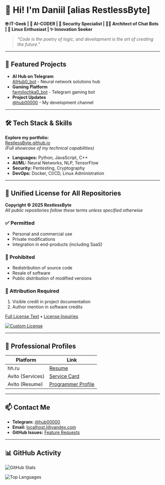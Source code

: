 # 👋 Hi! I'm Daniil [alias RestlessByte]

**🤓 IT-Geek | 🧠 AI-CODER | 🔐 Security Specialist | 👷‍♂️ Architect of Chat Bots | 🐧 Linux Enthusiast | ✨ Innovation Seeker**

> *"Code is the poetry of logic, and development is the art of creating the future."*

---

## 🔭 Featured Projects

- **AI Hub on Telegram**  
  [AIHub0_bot](https://t.me/AIHub0_bot) - Neural network solutions hub
- **Gaming Platform**  
  [farmilochka0_bot](https://t.me/farmilochka0_bot) - Telegram gaming bot
- **Project Updates**  
  [@hub00000](https://t.me/hub00000) - My development channel

---

## 🛠 Tech Stack & Skills

**Explore my portfolio:**  
[RestlessByte.github.io](https://RestlessByte.github.io)  
*(Full showcase of my technical capabilities)*

- **Languages:** Python, JavaScript, C++
- **AI/ML:** Neural Networks, NLP, TensorFlow
- **Security:** Pentesting, Cryptography
- **DevOps:** Docker, CI/CD, Linux Administration

---

## 📜 Unified License for All Repositories

**Copyright © 2025 RestlessByte**  
*All public repositories follow these terms unless specified otherwise*

### ✅ Permitted
- Personal and commercial use
- Private modifications
- Integration in end-products (including SaaS)

### 🚫 Prohibited
- Redistribution of source code
- Resale of software
- Public distribution of modified versions

### 📝 Attribution Required
1. Visible credit in project documentation
2. Author mention in software credits

[Full License Text](LICENSE.md) • [License Inquiries](mailto:localhost.l@yandex.com)

[![Custom License](https://img.shields.io/badge/License-Custom-important?style=flat-square)](LICENSE.md)

---

## 📄 Professional Profiles

| Platform        | Link                                                                 |
|-----------------|----------------------------------------------------------------------|
| hh.ru           | [Resume](https://hh.ru/resume/7aee394dff0e982c5b0039ed1f666a5a524544)|
| Avito (Services)| [Service Card](https://www.avito.ru/meleuz/predlozheniya_uslug/ustanovka_windows_linux_razrabtka_pod_klyuch_3565647194) |
| Avito (Resume)  | [Programmer Profile](https://www.avito.ru/meleuz/rezume/programmist_programmer_3981233373) |

---

## 📫 Contact Me

- **Telegram:** [@hub00000](https://t.me/hub00000)
- **Email:** [localhost.l@yandex.com](mailto:localhost.l@yandex.com)
- **GitHub Issues:** [Feature Requests](https://github.com/RestlessByte/RestlessByte/issues)

---

## 📊 GitHub Activity

![GitHub Stats](https://github-readme-stats.vercel.app/api?username=RestlessByte&show_icons=true&theme=dark&hide_border=true)

![Top Languages](https://github-readme-stats.vercel.app/api/top-langs/?username=RestlessByte&layout=compact&theme=dark&hide_border=true)
